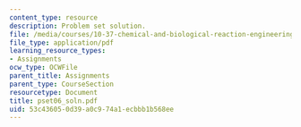 ```yaml
---
content_type: resource
description: Problem set solution.
file: /media/courses/10-37-chemical-and-biological-reaction-engineering-spring-2007/53c436050d39a0c974a1ecbbb1b568ee_pset06_soln.pdf
file_type: application/pdf
learning_resource_types:
- Assignments
ocw_type: OCWFile
parent_title: Assignments
parent_type: CourseSection
resourcetype: Document
title: pset06_soln.pdf
uid: 53c43605-0d39-a0c9-74a1-ecbbb1b568ee
---
```


